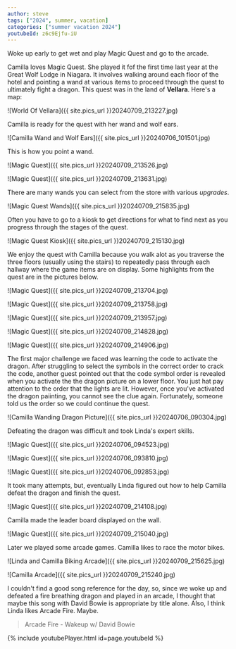 ```yaml
---
author: steve
tags: ["2024", summer, vacation]
categories: ["summer vacation 2024"]
youtubeId: z6c9Ejfu-iU
---
```

Woke up early to get wet and play Magic Quest and go to the arcade.  

Camilla loves Magic Quest. She played it fof the first time last year at the Great Wolf Lodge in Niagara. It involves walking around each floor of the hotel and pointing a wand at various items to proceed through the quest to ultimately fight a dragon.  This quest was in the land of **Vellara**.  Here's a map:

![World Of Vellara]({{ site.pics_url }}20240709_213227.jpg)  

Camilla is ready for the quest with her wand and wolf ears.  

![Camilla Wand and Wolf Ears]({{ site.pics_url }}20240706_101501.jpg)  

This is how you point a wand.

![Magic Quest]({{ site.pics_url }}20240709_213526.jpg)  

![Magic Quest]({{ site.pics_url }}20240709_213631.jpg)  

There are many wands you can select from the store with various *upgrades*.  

![Magic Quest Wands]({{ site.pics_url }}20240709_215835.jpg)  

Often you have to go to a kiosk to get directions for what to find next as you progress through the stages of the quest.  

![Magic Quest Kiosk]({{ site.pics_url }}20240709_215130.jpg)  

We enjoy the quest with Camilla because you walk alot as you traverse the three floors (usually using the stairs) to repeatedly pass through each hallway where the game items are on display.  Some highlights from the quest are in the pictures below.  

![Magic Quest]({{ site.pics_url }}20240709_213704.jpg)  

![Magic Quest]({{ site.pics_url }}20240709_213758.jpg)  

![Magic Quest]({{ site.pics_url }}20240709_213957.jpg)  

![Magic Quest]({{ site.pics_url }}20240709_214828.jpg)  

![Magic Quest]({{ site.pics_url }}20240709_214906.jpg)  

The first major challenge we faced was learning the code to activate the dragon. After struggling to select the symbols in the correct order to crack the code, another guest pointed out that the code symbol order is revealed when you activate the the dragon picture on a lower floor. You just hat pay attention to the order that the lights are
 lit. However, once you've activated the dragon paiinting, you cannot see the clue again. Fortunately, someone told us the order so we could continue the quest.  

![Camilla Wanding Dragon Picture]({{ site.pics_url }}20240706_090304.jpg)  

Defeating the dragon was difficult and took Linda's expert skills.  

![Magic Quest]({{ site.pics_url }}20240706_094523.jpg) 

![Magic Quest]({{ site.pics_url }}20240706_093810.jpg) 

![Magic Quest]({{ site.pics_url }}20240706_092853.jpg)  

It took many attempts, but, eventually Linda figured out how to help Camilla defeat the dragon and finish the quest.  

![Magic Quest]({{ site.pics_url }}20240709_214108.jpg)  

Camilla made the leader board displayed on the wall.  

![Magic Quest]({{ site.pics_url }}20240709_215040.jpg)  

Later we played some arcade games. Camilla likes to race the motor bikes.  

![Linda and Camilla Biking Arcade]({{ site.pics_url }}20240709_215625.jpg)  

![Camilla Arcade]({{ site.pics_url }}20240709_215240.jpg)  

I couldn't find a good song reference for the day, so, since we woke up and defeated a fire breathing dragon and played in an arcade, I thought that maybe this song with David Bowie is appropriate by title alone.  Also, I think Linda likes Arcade Fire. Maybe.  

> Arcade Fire - Wakeup w/ David Bowie  

{% include youtubePlayer.html id=page.youtubeId %}
